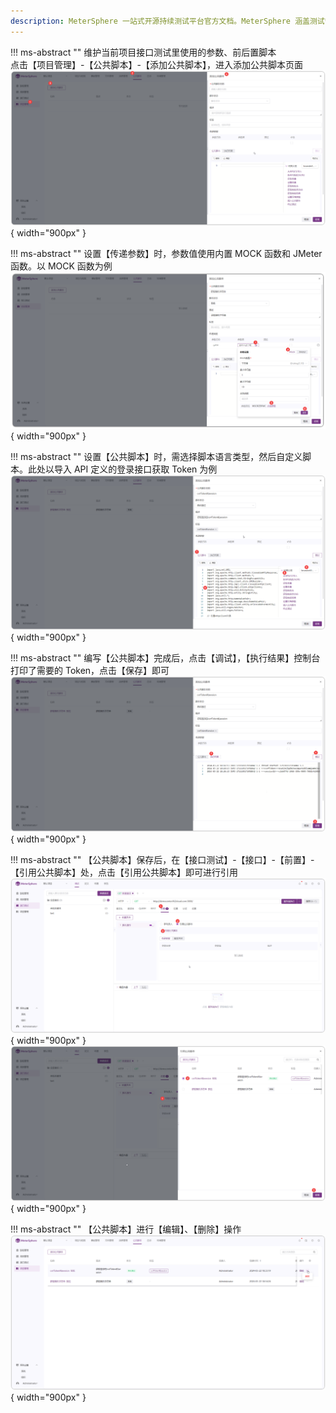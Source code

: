 ```yaml
---
description: MeterSphere 一站式开源持续测试平台官方文档。MeterSphere 涵盖测试管理、接口测试、UI 测试和性能测试等功能，全面兼容 JMeter、Selenium 等主流开源标准，有效助力开发和测试团队充分利用云弹性进行高度可 扩展的自动化测试，加速高质量的软件交付。
---
```


!!! ms-abstract ""
    维护当前项目接口测试里使用的参数、前后置脚本<br>
    点击【项目管理】-【公共脚本】-【添加公共脚本】，进入添加公共脚本页面
![!公共脚本页面](../../img/project_management/public_script/公共脚本页面.png){ width="900px" }

!!! ms-abstract ""
    设置【传递参数】时，参数值使用内置 MOCK 函数和 JMeter 函数。以 MOCK 函数为例
![!公共脚本使用内置函数](../../img/project_management/public_script/公共脚本使用内置函数.png){ width="900px" }

!!! ms-abstract ""
    设置【公共脚本】时，需选择脚本语言类型，然后自定义脚本。此处以导入 API 定义的登录接口获取 Token 为例
![!公共脚本新增脚本](../../img/project_management/public_script/公共脚本新增脚本.png){ width="900px" }

!!! ms-abstract ""
    编写【公共脚本】完成后，点击【调试】，【执行结果】控制台打印了需要的 Token，点击【保存】即可
![!项目设置](../../img/project_management/public_script/脚本调试通过.png){ width="900px" }

!!! ms-abstract ""
    【公共脚本】保存后，在【接口测试】-【接口】-【前置】-【引用公共脚本】处，点击【引用公共脚本】即可进行引用
![!引用公共脚本](../../img/project_management/public_script/引用公共脚本.png){ width="900px" }
![!选择公共脚本进行引用](../../img/project_management/public_script/选择公共脚本进行引用.png){ width="900px" }

!!! ms-abstract ""
    【公共脚本】进行【编辑】、【删除】操作
![!公共脚本的功能操作](../../img/project_management/public_script/公共脚本的功能操作.png){ width="900px" }
